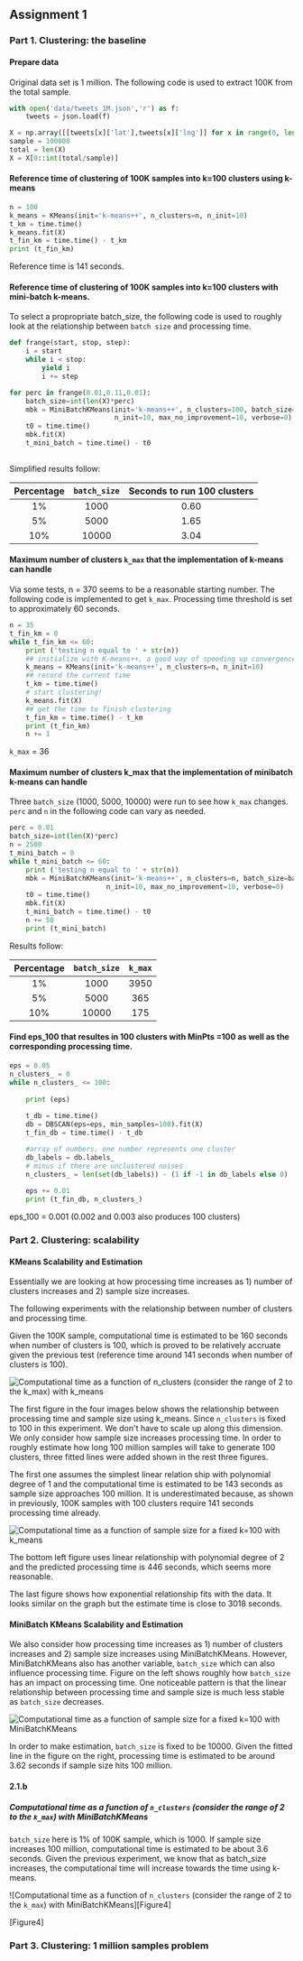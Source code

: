 
## Assignment 1

### Part 1. Clustering: the baseline

#### Prepare data
Original data set is 1 million. The following code is used to extract 100K from the total sample. 

```python
with open('data/tweets_1M.json','r') as f:
    tweets = json.load(f)

X = np.array([[tweets[x]['lat'],tweets[x]['lng']] for x in range(0, len(tweets))])
sample = 100000
total = len(X)
X = X[0::int(total/sample)]
```

#### Reference time of clustering of 100K samples into k=100 clusters using k-means 

```python
n = 100
k_means = KMeans(init='k-means++', n_clusters=n, n_init=10)
t_km = time.time()
k_means.fit(X)
t_fin_km = time.time() - t_km
print (t_fin_km)
```

Reference time is 141 seconds.

#### Reference time of clustering of 100K samples into k=100 clusters with mini-batch k-means.
To select a propropriate batch_size, the following code is used to roughly look at the relationship between `batch size` 
and processing time.

```python
def frange(start, stop, step):
    i = start
    while i < stop:
        yield i
        i += step

for perc in frange(0.01,0.11,0.01):
    batch_size=int(len(X)*perc)
    mbk = MiniBatchKMeans(init='k-means++', n_clusters=100, batch_size=batch_size,
                          n_init=10, max_no_improvement=10, verbose=0)
    t0 = time.time()
    mbk.fit(X)
    t_mini_batch = time.time() - t0
    
```
Simplified results follow:

| Percentage | `batch_size` | Seconds to run 100 clusters |
|:----------:|:------------:|:---------------------------:|
|1%          |1000          |0.60                         |
|5%          |5000          |1.65                         |
|10%         |10000         |3.04                         |

#### Maximum number of clusters `k_max` that the implementation of k-means can handle
Via some tests, n = 370 seems to be a reasonable starting number. The following code is implemented to get `k_max`. 
Processing time threshold is set to approximately 60 seconds.

```python
n = 35
t_fin_km = 0
while t_fin_km <= 60:
    print ('testing n equal to ' + str(n))
    ## initialize with K-means++, a good way of speeding up convergence
    k_means = KMeans(init='k-means++', n_clusters=n, n_init=10)
    ## record the current time
    t_km = time.time()
    # start clustering!
    k_means.fit(X)
    ## get the time to finish clustering
    t_fin_km = time.time() - t_km
    print (t_fin_km)
    n += 1
```
`k_max` = 36 

#### Maximum number of clusters k_max that the implementation of minibatch k-means can handle
Three `batch_size` (1000, 5000, 10000) were run to see how `k_max` changes. `perc` and `n` in the following code can vary as needed.

```python
perc = 0.01
batch_size=int(len(X)*perc)
n = 2500
t_mini_batch = 0
while t_mini_batch <= 60:
    print ('testing n equal to ' + str(n))
    mbk = MiniBatchKMeans(init='k-means++', n_clusters=n, batch_size=batch_size,
                        n_init=10, max_no_improvement=10, verbose=0)
    t0 = time.time()
    mbk.fit(X)
    t_mini_batch = time.time() - t0
    n += 50
    print (t_mini_batch)
```

Results follow:

| Percentage | `batch_size` | `k_max`                     |
|:----------:|:------------:|:---------------------------:|
|1%          |1000          |3950                         |
|5%          |5000          |365                          |
|10%         |10000         |175                          |

#### Find eps_100 that resultes in 100 clusters with MinPts =100 as well as the corresponding processing time.

```python
eps = 0.05
n_clusters_ = 0
while n_clusters_ <= 100:
    
    print (eps)
    
    t_db = time.time()
    db = DBSCAN(eps=eps, min_samples=100).fit(X)
    t_fin_db = time.time() - t_db

    #array of numbers, one number represents one cluster
    db_labels = db.labels_
    # minus if there are unclustered noises
    n_clusters_ = len(set(db_labels)) - (1 if -1 in db_labels else 0)
    
    eps += 0.01
    print (t_fin_db, n_clusters_)
```
eps_100 = 0.001 (0.002 and 0.003 also produces 100 clusters)


### Part 2. Clustering: scalability
#### KMeans Scalability and Estimation

Essentially we are looking at how processing time increases as 1) number of clusters increases and 2) sample size increases.

The following experiments with the relationship between number of clusters and processing time. 

Given the 100K sample, computational time is estimated to be 160 seconds when number of clusters is 100, which is proved to be relatively accruate
given the previous test (reference time around 141 seconds when number of clusters is 100).

![Computational time as a function of `n_clusters` (consider the range of 2 to the `k_max`) with k_means][Figure3]

[Figure3]:https://raw.githubusercontent.com/YiyanGe/CEE-263N-Scalable-Spatial-Analytics/master/images/Assignment%201/part21bkmeans.png

The first figure in the four images below shows the relationship between processing time and sample size using k_means. Since `n_clusters` is fixed to 100 in this experiment. We don't have to scale up along this dimension.
We only consider how sample size increases processing time. In order to roughly estimate how long 100 million samples will take to generate 100 clusters, three fitted lines were added shown in the rest three figures.

The first one assumes the simplest linear relation ship with polynomial degree of 1 and the computational time is estimated to be 143 seconds as sample size approaches 100 million. It is underestimated
because, as shown in previously, 100K samples with 100 clusters require 141 seconds processing time already.

![Computational time as a function of sample size for a fixed k=100 with k_means][Figure1]

[Figure1]:https://raw.githubusercontent.com/YiyanGe/CEE-263N-Scalable-Spatial-Analytics/master/images/Assignment%201/part2KmeansEstimation.png

The bottom left figure uses linear relationship with polynomial degree of 2 and the predicted processing time is 446 seconds, which seems more reasonable. 

The last figure shows how exponential relationship fits with the data. It looks similar on the graph but the estimate time is close to 3018 seconds.


#### MiniBatch KMeans Scalability and Estimation

We also consider how processing time increases as 1) number of clusters increases and 2) sample size increases using MiniBatchKMeans. 
However, MiniBatchKMeans also has another variable, `batch_size` which can also influence processing time. Figure on the left shows roughly 
how `batch_size` has an impact on processing time. One noticeable pattern is that the linear relationship between processing time and sample size is
much less stable as `batch_size` decreases.  

![Computational time as a function of sample size for a fixed k=100 with MiniBatchKMeans][Figure2]

[Figure2]:https://raw.githubusercontent.com/YiyanGe/CEE-263N-Scalable-Spatial-Analytics/master/images/Assignment%201/part21MinibatchKmeansEstimate.png

In order to make estimation, `batch_size` is fixed to be 10000. Given the fitted line in the figure on the right, processing time is estimated to be around 3.62 seconds
if sample size hits 100 million.

#### 2.1.b

##### Computational time as a function of `n_clusters` (consider the range of 2 to the `k_max`) with MiniBatchKMeans
`batch_size` here is 1% of 100K sample, which is 1000. If sample size increases 100 million, computational time is estimated to be about 3.6 seconds.
Given the previous experiment, we know that as batch_size increases, the computational time will increase towards the time using k-means.

![Computational time as a function of `n_clusters` (consider the range of 2 to the `k_max`) with MiniBatchKMeans][Figure4]

[Figure4]


### Part 3. Clustering: 1 million samples problem


